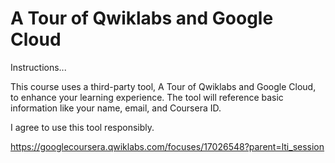 # A Tour of Qwiklabs and Google Cloud

Instructions...

This course uses a third-party tool, A Tour of Qwiklabs and Google Cloud, to enhance your learning experience. The tool will reference basic information like your name, email, and Coursera ID.

I agree to use this tool responsibly.

https://googlecoursera.qwiklabs.com/focuses/17026548?parent=lti_session
